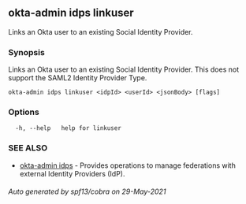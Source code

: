 ## okta-admin idps linkuser

Links an Okta user to an existing Social Identity Provider.

### Synopsis

Links an Okta user to an existing Social Identity Provider. This does not support the SAML2 Identity Provider Type.

```
okta-admin idps linkuser <idpId> <userId> <jsonBody> [flags]
```

### Options

```
  -h, --help   help for linkuser
```

### SEE ALSO

* [okta-admin idps](okta-admin_idps.md)	 - Provides operations to manage federations with external Identity Providers (IdP).

###### Auto generated by spf13/cobra on 29-May-2021
